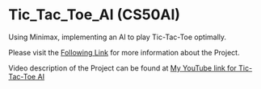 # Tic_Tac_Toe_AI (CS50AI)

Using Minimax, implementing an AI to play Tic-Tac-Toe optimally.

Please visit the [Following Link](https://cs50.harvard.edu/ai/2020/projects/0/tictactoe/) for more information about the Project.

Video description of the Project can be found at [My YouTube link for Tic-Tac-Toe AI](https://youtu.be/v55ZrjMkMO0)
